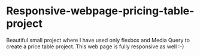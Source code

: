 # Responsive-webpage-pricing-table-project
Beautiful small project where I have used only flexbox and Media Query to create a price table project. This web page is fully responsive as well :-)
